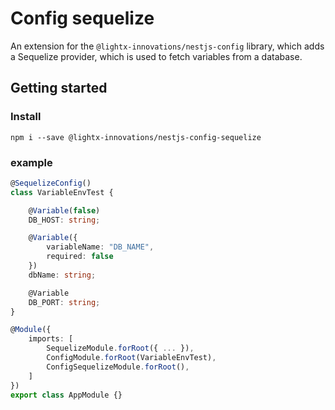 # Config sequelize

An extension for the `@lightx-innovations/nestjs-config` library, which adds a Sequelize provider, which is used to fetch
variables from a database.

## Getting started

### Install
```
npm i --save @lightx-innovations/nestjs-config-sequelize
```

### example
``` ts
@SequelizeConfig()
class VariableEnvTest {

    @Variable(false)
    DB_HOST: string;

    @Variable({
        variableName: "DB_NAME",
        required: false
    })
    dbName: string;

    @Variable
    DB_PORT: string;
}
```
``` ts
@Module({
    imports: [
        SequelizeModule.forRoot({ ... }),
        ConfigModule.forRoot(VariableEnvTest),
        ConfigSequelizeModule.forRoot(),
    ]
})
export class AppModule {}
```



